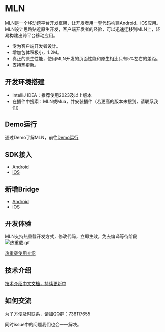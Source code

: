 # MLN

MLN是一个移动跨平台开发框架，让开发者用一套代码构建Android、iOS应用。MLN设计思路贴近原生开发，客户端开发者的经验，可以迅速迁移到MLN上，轻易构建出跨平台移动应用。

* 专为客户端开发者设计。
* 增加包体积极小，1.2M。
* 真正的原生性能，使用MLN开发的页面性能和原生相比只有5%左右的差距。
* 支持热更新。  

## 开发环境搭建

  * IntelliJ IDEA：推荐使用2023及以上版本
  * 在插件中搜索：MLN或Mua，并安装插件（若更高的版本未搜到，请联系我们）

## Demo运行
通过Demo了解MLN，前往[Demo运行](https://github.com/momotech/MLN/wiki/Demo运行)

## SDK接入

* [Android](https://github.com/momotech/MLN/wiki/sdk接入#Android接入)
* [iOS](https://github.com/momotech/MLN/wiki/sdk接入#iOS接入)

## 新增Bridge 

* [Android](https://github.com/momotech/MLN/wiki/新增Bridge#Android原生Bridge编写)
* [iOS](https://github.com/momotech/MLN/wiki/新增Bridge#iOS原生Bridge编写)

## 开发体验

MLN支持热重载开发方式，修改代码，立即生效，免去编译等待阶段
![热重载.gif](https://s.momocdn.com/w/u/others/custom/LuaNative/readme3.gif)

[热重载使用介绍](./docs/HotReload.MD)

## 技术介绍

[技术介绍中文文档，持续更新中](./docs/index.md)

## 如何交流

为了方便及时联系，请加QQ群：738117655

同时issue中的问题我们也会一一解决。
